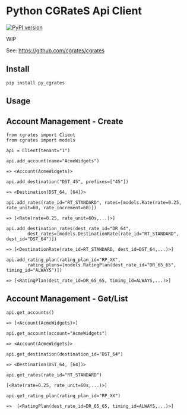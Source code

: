 # Python CGRateS Api Client

[![PyPI version](https://badge.fury.io/py/py-cgrates.svg)](https://badge.fury.io/py/py-cgrates)

WIP

See: https://github.com/cgrates/cgrates



## Install

    pip install py_cgrates

## Usage 

## Account Management - Create

    from cgrates import Client
    from cgrates import models
    
    api = Client(tenant="1")
    
    api.add_account(name="AcmeWidgets")
    
    => <Account(AcmeWidgets)>
    
    api.add_destination("DST_45", prefixes=["45"])
    
    => <Destination(DST_64, [64])>
    
    api.add_rates(rate_id="RT_STANDARD", rates=[models.Rate(rate=0.25, rate_unit=60, rate_increment=60)])
    
    => [<Rate(rate=0.25, rate_unit=60s,...)>]
    
    api.add_destination_rates(dest_rate_id="DR_64", 
            dest_rates=[models.DestinationRate(rate_id="RT_STANDARD", dest_id="DST_64")])

    => [<DestinationRate(rate_id=RT_STANDARD, dest_id=DST_64,...)>]
    
    api.add_rating_plan(rating_plan_id="RP_XX", 
            rating_plans=[models.RatingPlan(dest_rate_id="DR_65_65", timing_id="ALWAYS")])
    
    => [<RatingPlan(dest_rate_id=DR_65_65, timing_id=ALWAYS,...)>]


## Account Management - Get/List
    
    api.get_accounts()
    
    => [<Account(AcmeWidgets)>]
    
    api.get_account(account="AcmeWidgets")
    
    => <Account(AcmeWidgets)>
    
    api.get_destination(destination_id="DST_64")
    
    => <Destination(DST_64, [64])>
    
    api.get_rates(rate_id="RT_STANDARD")
    
    [<Rate(rate=0.25, rate_unit=60s,...)>]
    
    api.get_rating_plan(rating_plan_id="RP_XX")
    
    =>  [<RatingPlan(dest_rate_id=DR_65_65, timing_id=ALWAYS,...)>]


    
    